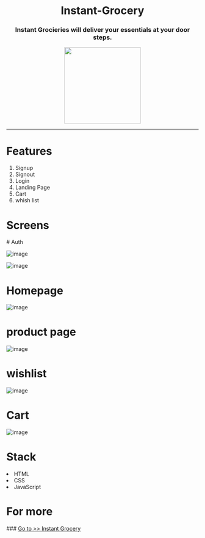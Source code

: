 <div align="center">
<h1>Instant-Grocery</h1>
  <p>
   
### Instant Grocieries will deliver your essentials at your door steps.
 
  <img src="https://user-images.githubusercontent.com/51195476/154926580-5d113100-f2ad-4981-a17e-35813632647f.png" height=200 ><br>
    
</div>    
<hr>
<h1>Features</h1>
<ol>
  <li>Signup</li>
  <li>Signout</li>
  <li>Login</li>
  <li>Landing Page</li>
  <li>Cart</li>
  <li>whish list</li>
</ol>
  
<h1>Screens</h1>
# Auth

![image](https://user-images.githubusercontent.com/51195476/154929252-f5201188-4ae4-4836-adac-b70789a3ebe6.png)

![image](https://user-images.githubusercontent.com/51195476/154929270-8b1815f2-fe09-4b77-8395-c5ddf762118b.png)

# Homepage
![image](https://user-images.githubusercontent.com/51195476/154929029-5637acbd-a356-48ee-a4eb-01e3c1f9d23e.png)


# product page
  ![image](https://user-images.githubusercontent.com/51195476/154929151-299113d0-0839-49ea-861a-32f98dc236a8.png)
  
# wishlist

![image](https://user-images.githubusercontent.com/51195476/154929352-98c45d82-4ab0-49b3-b60b-f9df89b80083.png)

# Cart
![image](https://user-images.githubusercontent.com/51195476/154929375-a6c66358-7032-42eb-8d4d-1292f79de94a.png)

<h1>Stack </h1>
<li> HTML</li>
<li> CSS </li>
<li> JavaScript </li>

<h1>For more </h1>
### <a href="https://instantgrocery.netlify.app">Go to >>  Instant Grocery</a>
